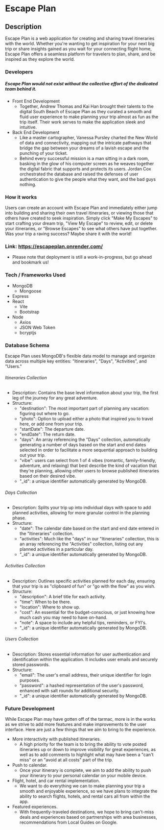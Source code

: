 # Escape Plan
## Description
<p>Escape Plan is a web application for creating and sharing travel itineraries with the world. Whether you're wanting to get inspiration for your next big trip or share insights gained as you wait for your connecting flight home, Escape Plan offers a seamless platform for travelers to plan, share, and be inspired as they explore the world.</p>

### Developers
##### Escape Plan would not exist without the collective effort of the dedicated team behind it.
- Front End Development
    - Together, Andrew Thomas and Kai Han brought their talents to the digital South Beach of Escape Plan as they curated a smooth and fluid user experience to make planning your trip almost as fun as the trip itself. Their work serves to make the application sleek and intuitive.
- Back End Development
    - Like a master cartographer, Vanessa Pursley charted the New World of data and connectivity, mapping out the intricate pathways that bridge the gap between your dreams of a lavish escape and the punching of your ticket.
    - Behind every successful mission is a man sitting in a dark room, basking in the glow of his computer screen as he weaves together the digital fabric that supports and protects its users. Jordan Cox orchestrated the database and raised the defenses of user authentication to give the people what they want, and the bad guys nothing.
### How it works
Users can create an account with Escape Plan and immediately either jump into building and sharing their own travel itineraries, or viewing those that others have created to seek inspiration. Simply click "Make My Escapes" to start crafting your dream trip, "View My Escape" to review, edit, or delete your itineraries, or "Browse Escapes" to see what others have put together. Was your trip a raving success? Maybe share it with the world!
### Link: https://escapeplan.onrender.com/
- Please note that deployment is still a work-in-progress, but go ahead and bookmark us!
### Tech / Frameworks Used
- MongoDB
    - Mongoose
- Express
- React
    - Vite
    - Bootstrap
- Node
    - Axios
    - JSON Web Token
    - bcryptjs

### Database Schema
<p>Escape Plan uses MongoDB's flexible data model to manage and organize data across multiple key entities: "Itineraries", "Days", "Activities", and "Users."</p>

###### Itineraries Collection
- Description: Contains the base level information about your trip, the first leg of the journey for any great adventure.
- Structure:
  - "destination": The most important part of planning any vacation: figuring out where to go.
  - "photo": Option to upload either a photo that inspired you to travel here, or add one from your trip.
  - "startDate": The departure date.
  - "endDate": The return date.
  - "days": An array referencing the "Days" collection, automatically generating a number of days based on the start and end dates selected in order to facilitate a more sequential approach to building out your trip.
  - "vibe": users can select from 1 of 4 vibes (romantic, family-friendly, adventure, and relaxing) that best describe the kind of vacation that they're planning, allowing other users to browse published itineraries based on their desired vibe.
  - "_id": a unique identifier automatically generated by MongoDB.
###### Days Collection
- Description: Splits your trip up into individual days with space to add planned activities, allowing for more granular control in the planning phase.
- Structure:
  - "date": The calendar date based on the start and end date entered in the "Itineraries" collection.
  - "activities": Much like the "days" in our "Itineraries" collection, this is an array referencing the "Activities" collection, listing out any planned activities in a particular day.
  - "_id": a unique identifier automatically generated by MongoDB.
###### Activities Collection
- Description: Outlines specific activities planned for each day, ensuring that your trip is as "clipboard of fun" or "go with the flow" as you wish.
- Structure:
  - "description": A brief title for each activity.
  - "time": When to be there.
  - "location": Where to show up.
  - "cost": An essential for the budget-conscious, or just knowing how much cash you may need to have on-hand.
  - "note": A space to include any helpful tips, reminders, or FYI's.
  - "_id": a unique identifier automatically generated by MongoDB.
###### Users Collection
- Description: Stores essential information for user authentication and identification within the application. It includes user emails and securely stored passwords.
- Structure:
  - "email": The user's email address, their unique identifier for login purposes.
  - "password": a hashed representation of the user's password, enhanced with salt rounds for additional security.
  - "_id": a unique identifier automatically generated by MongoDB.

### Future Development
While Escape Plan may have gotten off of the tarmac, more is in the works as we strive to add more features and make improvements to the user interface. Here are just a few things that we aim to bring to the experience.
- More interactivity with published itineraries. 
  - A high priority for the team is to bring the ability to vote posted itineraries up or down to improve visibility for great experiences, as well as to add comments to highlight what may have been a "can't miss" or an "avoid at all costs" part of the trip.
- Push to calendar.
  - Once your itinerary is complete, we aim to add the ability to push your itinerary to your personal calendar on your mobile device.
- Flight, hotel, and car rental implementation.
  - We want to do everything we can to make planning your trip a smooth and enjoyable experience, so we have plans to integrate the ability to search flights, hotels, and rental cars all from within the app.
- Featured experiences.
  - With frequently-traveled destinations, we hope to bring can't-miss deals and experiences based on partnerships with area businesses, recommendations from Local Guides on Google.
